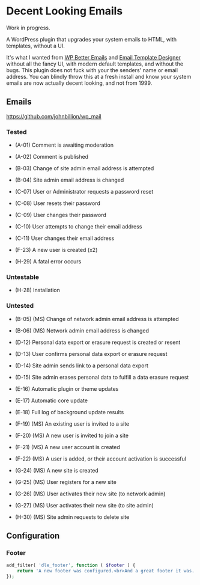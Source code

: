 # Decent Looking Emails

Work in progress.

A WordPress plugin that upgrades your system emails to HTML, with templates, without a UI.

It's what I wanted from [WP Better Emails](https://wordpress.org/plugins/wp-better-emails/) and [Email Template Designer](https://wordpress.org/plugins/wp-html-mail/) without all the fancy UI, with modern default templates, and without the bugs. This plugin does not fuck with your the senders' name or email address. You can blindly throw this at a fresh install and know your system emails are now actually decent looking, and not from 1999.

## Emails

https://github.com/johnbillion/wp_mail

### Tested

- (A-01) Comment is awaiting moderation
- (A-02) Comment is published

- (B-03) Change of site admin email address is attempted
- (B-04) Site admin email address is changed

- (C-07) User or Administrator requests a password reset
- (C-08) User resets their password
- (C-09) User changes their password
- (C-10) User attempts to change their email address
- (C-11) User changes their email address

- (F-23) A new user is created (x2)

- (H-29) A fatal error occurs

### Untestable

- (H-28) Installation

### Untested

- (B-05) (MS) Change of network admin email address is attempted
- (B-06) (MS) Network admin email address is changed

- (D-12) Personal data export or erasure request is created or resent
- (D-13) User confirms personal data export or erasure request
- (D-14) Site admin sends link to a personal data export
- (D-15) Site admin erases personal data to fulfill a data erasure request

- (E-16) Automatic plugin or theme updates
- (E-17) Automatic core update
- (E-18) Full log of background update results

- (F-19) (MS) An existing user is invited to a site
- (F-20) (MS) A new user is invited to join a site
- (F-21) (MS) A new user account is created
- (F-22) (MS) A user is added, or their account activation is successful

- (G-24) (MS) A new site is created
- (G-25) (MS) User registers for a new site
- (G-26) (MS) User activates their new site (to network admin)
- (G-27) (MS) User activates their new site (to site admin)

- (H-30) (MS) Site admin requests to delete site

## Configuration

### Footer

```php
add_filter( 'dle_footer', function ( $footer ) {
    return 'A new footer was configured.<br>And a great footer it was.';
});
```


